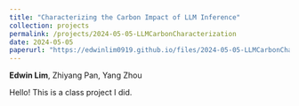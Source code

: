 ```yaml
---
title: "Characterizing the Carbon Impact of LLM Inference"
collection: projects
permalink: /projects/2024-05-05-LLMCarbonCharacterization
date: 2024-05-05
paperurl: "https://edwinlim0919.github.io/files/2024-05-05-LLMCarbonCharacterization.pdf"
---
```


**Edwin Lim**, Zhiyang Pan, Yang Zhou

Hello! This is a class project I did.
